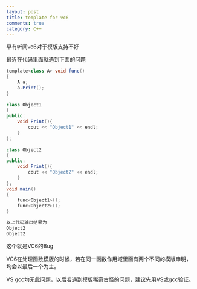 ```yaml
---
layout: post
title: template for vc6
comments: true
category: C++
---
```

早有听闻vc6对于模版支持不好

最近在代码里面就遇到下面的问题

```java
template<class A> void func()
{
    A a;
    a.Print();
}
 
class Object1
{
public:
    void Print(){
        cout << "Object1" << endl;
    }
};
 
class Object2
{
public:
    void Print(){
        cout << "Object2" << endl;
    }
};
void main()
{
    func<Object1>();
    func<Object2>();
}

以上代码输出结果为
Object2
Object2
```

这个就是VC6的Bug

VC6在处理函数模版的时候，若在同一函数作用域里面有两个不同的模版申明，均会以最后一个为主。

VS gcc均无此问题，以后若遇到模版稀奇古怪的问题，建议先用VS或gcc验证。
